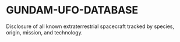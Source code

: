 # GUNDAM-UFO-DATABASE
Disclosure of all known extraterrestrial spacecraft tracked by species, origin, mission, and technology.
